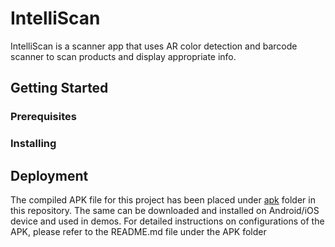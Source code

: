 # IntelliScan
IntelliScan is a scanner app that uses AR color detection and barcode scanner to scan products and display appropriate info.

## Getting Started

### Prerequisites

### Installing

## Deployment
The compiled APK file for this project has been placed under [apk](/apk)  folder in this repository. The same can be downloaded and installed on Android/iOS device and used in demos. For detailed instructions on configurations of the APK, please refer to the README.md file under the APK folder
